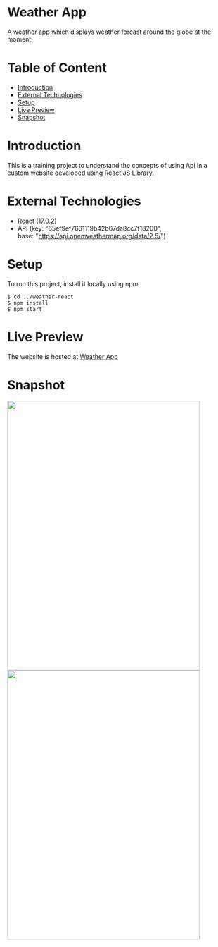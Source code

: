 # Weather App
A weather app which displays weather forcast around the globe at the moment.

# Table of Content
- [Introduction](#introduction)
- [External Technologies](#external-technologies)
- [Setup](#setup)
- [Live Preview](#live-preview)
- [Snapshot](#snapshot)


# Introduction
This is a training project to understand the concepts of using Api in a custom website developed using React JS Library.

# External Technologies
- React (17.0.2)
- API (key: "65ef9ef7661119b42b67da8cc7f18200",      
      base: "https://api.openweathermap.org/data/2.5/")

# Setup
To run this project, install it locally using npm:

```
$ cd ../weather-react
$ npm install
$ npm start
```

# Live Preview
The website is hosted at [Weather App](https://tess-vanta.github.io/Weather-App/)

# Snapshot

<img src="https://user-images.githubusercontent.com/72697074/121808623-62bbb300-cc6a-11eb-8366-25b57c411421.png" width="436.5" height="611"> <img src="https://user-images.githubusercontent.com/72697074/121808598-46b81180-cc6a-11eb-94cd-1b5baf65aeab.png" width="436.5" height="611">

